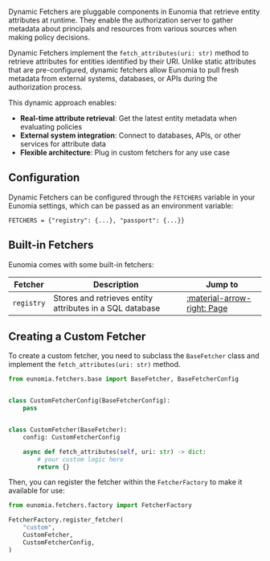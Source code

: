 Dynamic Fetchers are pluggable components in Eunomia that retrieve entity attributes at runtime. They enable the authorization server to gather metadata about principals and resources from various sources when making policy decisions.

Dynamic Fetchers implement the `fetch_attributes(uri: str)` method to retrieve attributes for entities identified by their URI. Unlike static attributes that are pre-configured, dynamic fetchers allow Eunomia to pull fresh metadata from external systems, databases, or APIs during the authorization process.

This dynamic approach enables:

- **Real-time attribute retrieval**: Get the latest entity metadata when evaluating policies
- **External system integration**: Connect to databases, APIs, or other services for attribute data
- **Flexible architecture**: Plug in custom fetchers for any use case

## Configuration

Dynamic Fetchers can be configured through the `FETCHERS` variable in your Eunomia settings, which can be passed as an environment variable:

```
FETCHERS = {"registry": {...}, "passport": {...}}
```

## Built-in Fetchers

Eunomia comes with some built-in fetchers:

| Fetcher    | Description                                              | Jump to                                          |
| ---------- | -------------------------------------------------------- | ------------------------------------------------ |
| `registry` | Stores and retrieves entity attributes in a SQL database | [:material-arrow-right: Page](registry/index.md) |

## Creating a Custom Fetcher

To create a custom fetcher, you need to subclass the `BaseFetcher` class and implement the `fetch_attributes(uri: str)` method.

```python
from eunomia.fetchers.base import BaseFetcher, BaseFetcherConfig


class CustomFetcherConfig(BaseFetcherConfig):
    pass


class CustomFetcher(BaseFetcher):
    config: CustomFetcherConfig

    async def fetch_attributes(self, uri: str) -> dict:
        # your custom logic here
        return {}
```

Then, you can register the fetcher within the `FetcherFactory` to make it available for use:

```python
from eunomia.fetchers.factory import FetcherFactory

FetcherFactory.register_fetcher(
    "custom",
    CustomFetcher,
    CustomFetcherConfig,
)
```

